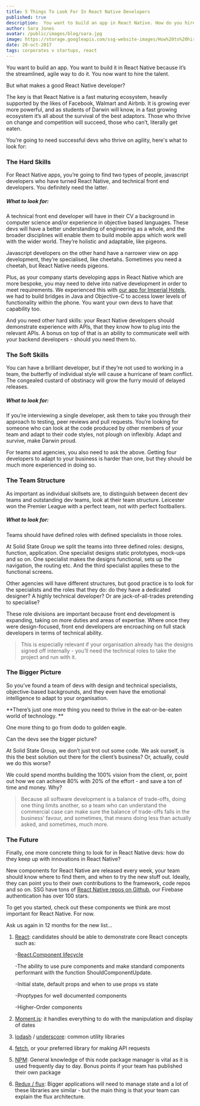 ```yaml
---
title: 5 Things To Look For In React Native Developers
published: true
description:  You want to build an app in React Native. How do you hire a great React Native team to execute your vision?
author: Sara Jones
avatar: /public/images/blog/sara.jpg
image: https://storage.googleapis.com/ssg-website-images/How%20to%20hire%20react%20native%20developers/cheetah.jpg
date: 20-oct-2017
tags: corporates v startups, react
---
```

You want to build an app. You want to build it in React Native because it’s the streamlined, agile way to do it. You now want to hire the talent.

But what makes a good React Native developer?

The key is that React Native is a fast maturing ecosystem, heavily supported by the likes of Facebook, Walmart and Airbnb. It is growing ever more powerful, and as students of Darwin will know, in a fast growing ecosystem it’s all about the survival of the best adaptors. Those who thrive on change and competition will succeed, those who can’t, literally get eaten.

You’re going to need successful devs who thrive on agility, here's what to look for:

### The Hard Skills

For React Native apps, you’re going to find two types of people, javascript developers who have turned React Native, and technical front end developers. You definitely need the latter.

##### What to look for:

A technical front end developer will have in their CV a background in computer science and/or experience in objective based languages. These devs will have a better understanding of engineering as a whole, and the broader disciplines will enable them to build mobile apps which work well with the wider world. They’re holistic and adaptable, like pigeons.

Javascript developers on the other hand have a narrower view on app development, they’re specialised, like cheetahs. Sometimes you need a cheetah, but React Native needs pigeons.

Plus, as your company starts developing apps in React Native which are more bespoke, you may need to delve into native development in order to meet requirements. We experienced this with [our app for Imperial Hotels](https://solidstategroup.com/2017/06/29/2017/Bridges-Over-Troubled-Water-can-React-Native-handle-integrations/), we had to build bridges in Java and Objective-C to access lower levels of functionality within the phone. You want your own devs to have that capability too.

And you need other hard skills: your React Native developers should demonstrate experience with APIs, that they know how to plug into the relevant APIs. A bonus on top of that is an ability to communicate well with your backend developers - should you need them to.

### The Soft Skills

You can have a brilliant developer, but if they’re not used to working in a team, the butterfly of individual style will cause a hurricane of team conflict. The congealed custard of obstinacy will grow the furry mould of delayed releases.

##### What to look for:

If you’re interviewing a single developer, ask them to take you through their approach to testing, peer reviews and pull requests. You’re looking for someone who can look at the code produced by other members of your team and adapt to their code styles, not plough on inflexibly. Adapt and survive, make Darwin proud.

For teams and agencies, you also need to ask the above. Getting four developers to adapt to your business is harder than one, but they should be much more experienced in doing so.

### The Team Structure

 As important as individual skillsets are, to distinguish between decent dev teams and outstanding dev teams, look at their team structure. Leicester won the Premier League with a perfect team, not with perfect footballers.

##### What to look for:

Teams should have defined roles with defined specialists in those roles.

At Solid State Group we split the teams into three defined roles: designs, function, application. One specialist designs static prototypes, mock-ups and so on. One specialist makes the designs functional, sets up the navigation, the routing etc. And the third specialist applies these to the functional screens.

Other agencies will have different structures, but good practice is to look for the specialists and the roles that they do: do they have a dedicated designer? A highly technical developer? Or are jack-of-all-trades pretending to specialise?

These role divisions are important because front end development is expanding, taking on more duties and areas of expertise. Where once they were design-focused, front end developers are encroaching on full stack developers in terms of technical ability.

> This is especially relevant if your organisation already has the designs signed off internally - you’ll need the technical roles to take the project and run with it.

### The Bigger Picture

So you’ve found a team of devs with design and technical specialists, objective-based backgrounds, and they even have the emotional intelligence to adapt to your organisation.

**There’s just one more thing you need to thrive in the eat-or-be-eaten world of technology. **

One more thing to go from dodo to golden eagle.

Can the devs see the bigger picture?

At Solid State Group, we don’t just trot out some code. We ask ourself, is this the best solution out there for the client’s business? Or, actually, could we do this worse?

We could spend months building the 100% vision from the client, or, point out how we can achieve 80% with 20% of the effort - and save a ton of time and money. Why?

> Because all software development is a balance of trade-offs, doing one thing limits another, so a team who can understand the commercial case can make sure the balance of trade-offs falls in the business’ favour, and sometimes, that means doing less than actually asked, and sometimes, much more.

### The Future

Finally, one more concrete thing to look for in React Native devs: how do they keep up with innovations in React Native?

New components for React Native are released every week, your team should know where to find them, and when to try the new stuff out. Ideally, they can point you to their own contributions to the framework, code repos and so on. SSG have tons of [React Native repos on Github](https://github.com/SolidStateGroup), our Firebase authentication has over 100 stars.

To get you started, check out these components we think are most important for React Native. For now.

Ask us again in 12 months for the new list...

1. [React](https://reactjs.org/): candidates should be able to demonstrate core React concepts such as:

   -[React.Component lifecycle](https://reactjs.org/docs/react-component.html)

   -The ability to use pure components and make standard components performant with the function ShouldComponentUpdate.

   -Initial state, default props and when to use props vs state

   -Proptypes for well documented components

   -Higher-Order components


1. [Moment.js](https://github.com/moment/moment): it handles everything to do with the manipulation and display of dates
2. [lodash](https://lodash.com/) / [underscore](http://underscorejs.org/): common utility libraries
3. [fetch](https://developer.mozilla.org/en-US/docs/Web/API/Fetch_API), or your preferred library for making API requests
4. [NPM](https://www.npmjs.com/): General knowledge of this node package manager is vital as it is used frequently day to day. Bonus points if your team has published their own package
5. [Redux / flux](http://redux.js.org/docs/introduction/): Bigger applications will need to manage state and a lot of these libraries are similar - but the main thing is that your team can explain the flux architecture.
